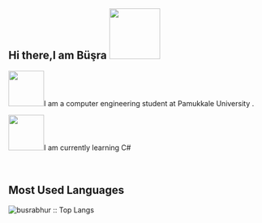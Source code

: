 ##  Hi there,I am Büşra  <img align ="" src="https://media0.giphy.com/media/PhI8GuhO8QiPnuBbAP/giphy.gif?cid=ecf05e47y54k0amvfh5zjqz4vq7o4bn3namy7p7ea1uaxuvg&rid=giphy.gif&ct=s" width="100" height="100"> 



<img align ="" src="https://media0.giphy.com/media/xT9Igr21uuBKoANjck/giphy.gif?cid=ecf05e47cw2rpqzhwio7vy7r9slgcr8ovbybbbilwh9thweu&rid=giphy.gif&ct=s" width="70" height="70">I am a computer engineering student at Pamukkale University .<br>


<img align ="" src="https://media0.giphy.com/media/xT9Igr21uuBKoANjck/giphy.gif?cid=ecf05e47cw2rpqzhwio7vy7r9slgcr8ovbybbbilwh9thweu&rid=giphy.gif&ct=s" width="70" height="70">I am currently learning  C# <br><br><br>



## Most Used Languages


<p ><img src="https://github-readme-stats.vercel.app/api/top-langs/?username=busrabhur&langs_count=10&theme=tokyonight&layout=compact" alt="busrabhur :: Top Langs" /></p>
<br>


<!---<img align ="" src="https://media1.giphy.com/media/f6hnhHkks8bk4jwjh3/giphy.gif?cid=ecf05e470msnuklquyglq12k8vzz4bfz28f1t24mkrd851l3&rid=giphy.gif&ct=s" width="310" height="310"> --->


<!--[![Instagram](https://img.shields.io/badge/-Instagram-c13584?style=flat&labelColor=c13584&logo=instagram&logoColor=white)](https://www.instagram.com/busrabhur)
[![Linkedin](https://img.shields.io/badge/-LinkedIn-blue?style=flat&logo=Linkedin&logoColor=white)](https://tr.linkedin.com/in/busrabuhur?trk=public_profile_browsemap)
[![Gmail](https://img.shields.io/badge/-Gmail-c14438?style=flat&logo=Gmail&logoColor=white)](mailto:busrabuhur20@gmail.com) -->


<br>

<!--## Profile Views  <img align="left" src="https://media.giphy.com/media/aA3mUKSrVr7gI/giphy.gif?cid=ecf05e47ahq84p2mqa575xdpf4q3gixwo2i0khzr4lk5psbd&rid=giphy.gif&ct=s" width="70">
  <p><img src="https://profile-counter.glitch.me/{busrabhur}/count.svg" alt="busrabhur :: Visitor's Count" /></p>

<br><br> -->


<!--<p ><img src="https://github-readme-stats.vercel.app/api/top-langs/?username=busrabhur&langs_count=10&theme=tokyonight&layout=compact" alt="busrabhur :: Top Langs" /></p> -->












<!--
**busrabhur/busrabhur** is a ✨ _special_ ✨ repository because its `README.md` (this file) appears on your GitHub profile.

Here are some ideas to get you started:

- 🔭 I’m currently working on ...
- 🌱 I’m currently learning ...
- 👯 I’m looking to collaborate on ...
- 🤔 I’m looking for help with ...
- 💬 Ask me about ...
- 📫 How to reach me: ...
- 😄 Pronouns: ...
- ⚡ Fun fact: ...
-->
